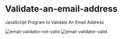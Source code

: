 # Validate-an-email-address
JavaScript Program to Validate An Email Address

![email-validator-not-valid](https://github.com/adibmansuri511/Validate-an-email-address/assets/135020831/747f16ee-c088-4ee7-8882-4100e008f56f)
![email-validator-valid](https://github.com/adibmansuri511/Validate-an-email-address/assets/135020831/c900777c-f028-48c1-9aeb-baf3fad38ee7)
